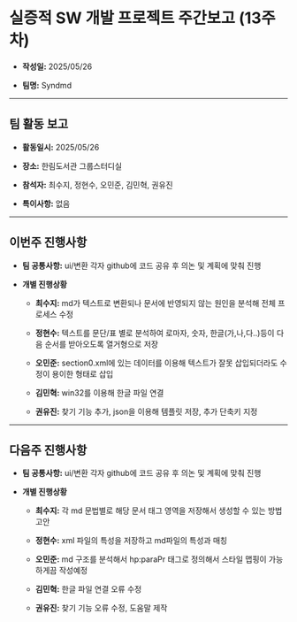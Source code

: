 # 실증적 SW 개발 프로젝트 주간보고 (13주차)
- **작성일:** 2025/05/26

- **팀명:** Syndmd

***

## 팀 활동 보고
- **활동일시:** 2025/05/26

- **장소:** 한림도서관 그룹스터디실

- **참석자:** 최수지, 정현수, 오민준, 김민혁, 권유진

- **특이사항:** 없음

***

## 이번주 진행사항
- **팀 공통사항:** ui/변환 각자 github에 코드 공유 후 의논 및 계획에 맞춰 진행

- **개별 진행상황**

  - **최수지:** md가 텍스트로 변환되나 문서에 반영되지 않는 원인을 분석해 전체 프로세스 수정

  - **정현수:** 텍스트를 문단/표 별로 분석하여 로마자, 숫자, 한글(가,나,다..)등이 다음 순서를 받아오도록 열거형으로 저장

  - **오민준:** section0.xml에 있는 데이터를 이용해 텍스트가 잘못 삽입되더라도 수정이 용이한 형태로 삽입

  - **김민혁:** win32를 이용해 한글 파일 연결

  - **권유진:** 찾기 기능 추가, json을 이용해 템플릿 저장, 추가 단축키 지정

***

## 다음주 진행사항
- **팀 공통사항:**  ui/변환 각자 github에 코드 공유 후 의논 및 계획에 맞춰 진행

- **개별 진행상황**

  - **최수지:**  각 md 문법별로 해당 문서 태그 영역을 저장해서 생성할 수 있는 방법 고안

  - **정현수:** xml 파일의 특성을 저장하고 md파일의 특성과 매칭

  - **오민준:** md 구조를 분석해서 hp:paraPr 태그로 정의해서 스타일 맵핑이 가능하게끔 작성예정

  - **김민혁:** 한글 파일 연결 오류 수정

  - **권유진:** 찾기 기능 오류 수정, 도움말 제작
   
